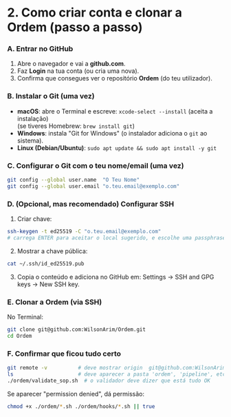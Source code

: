 # 2. Como criar conta e clonar a Ordem (passo a passo)

### A. Entrar no GitHub
1. Abre o navegador e vai a **github.com**.
2. Faz **Login** na tua conta (ou cria uma nova).
3. Confirma que consegues ver o repositório **Ordem** (do teu utilizador).

### B. Instalar o Git (uma vez)
- **macOS**: abre o Terminal e escreve: `xcode-select --install` (aceita a instalação)  
  (se tiveres Homebrew: `brew install git`)
- **Windows**: instala "Git for Windows" (o instalador adiciona o `git` ao sistema).
- **Linux (Debian/Ubuntu)**: `sudo apt update && sudo apt install -y git`

### C. Configurar o Git com o teu nome/email (uma vez)
```bash
git config --global user.name  "O Teu Nome"
git config --global user.email "o.teu.email@exemplo.com"
```

### D. (Opcional, mas recomendado) Configurar SSH
1. Criar chave:
```bash
ssh-keygen -t ed25519 -C "o.teu.email@exemplo.com"
# carrega ENTER para aceitar o local sugerido, e escolhe uma passphrase simples (ou vazio)
```

2. Mostrar a chave pública:
```bash
cat ~/.ssh/id_ed25519.pub
```

3. Copia o conteúdo e adiciona no GitHub em: Settings → SSH and GPG keys → New SSH key.

### E. Clonar a Ordem (via SSH)
No Terminal:
```bash
git clone git@github.com:WilsonArim/Ordem.git
cd Ordem
```

### F. Confirmar que ficou tudo certo
```bash
git remote -v          # deve mostrar origin  git@github.com:WilsonArim/Ordem.git
ls                     # deve aparecer a pasta 'ordem', 'pipeline', etc.
./ordem/validate_sop.sh  # o validador deve dizer que está tudo OK
```

Se aparecer "permission denied", dá permissão:
```bash
chmod +x ./ordem/*.sh ./ordem/hooks/*.sh || true
```
